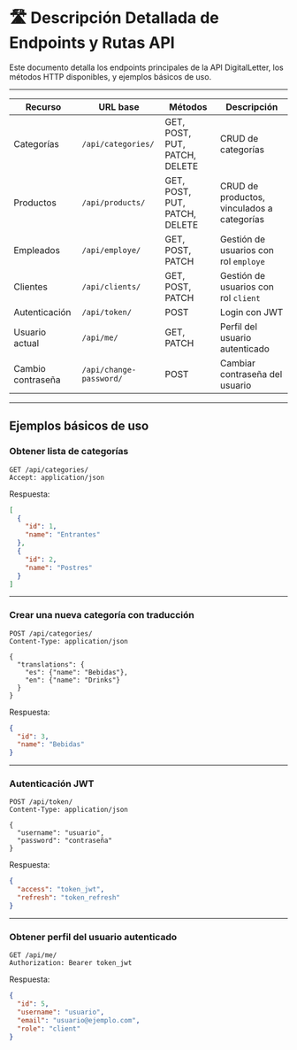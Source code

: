 
# 🛣️ Descripción Detallada de Endpoints y Rutas API

Este documento detalla los endpoints principales de la API DigitalLetter, los métodos HTTP disponibles, y ejemplos básicos de uso.

---

| Recurso           | URL base                | Métodos          | Descripción                           |
| ----------------- | ----------------------- | ---------------- | ------------------------------------- |
| Categorías        | `/api/categories/`      | GET, POST, PUT, PATCH, DELETE | CRUD de categorías                  |
| Productos         | `/api/products/`        | GET, POST, PUT, PATCH, DELETE | CRUD de productos, vinculados a categorías |
| Empleados         | `/api/employe/`         | GET, POST, PATCH  | Gestión de usuarios con rol `employe` |
| Clientes          | `/api/clients/`         | GET, POST, PATCH  | Gestión de usuarios con rol `client`  |
| Autenticación     | `/api/token/`           | POST             | Login con JWT                       |
| Usuario actual    | `/api/me/`              | GET, PATCH        | Perfil del usuario autenticado      |
| Cambio contraseña | `/api/change-password/` | POST             | Cambiar contraseña del usuario      |

---

## Ejemplos básicos de uso

### Obtener lista de categorías

```http
GET /api/categories/
Accept: application/json
```

Respuesta:

```json
[
  {
    "id": 1,
    "name": "Entrantes"
  },
  {
    "id": 2,
    "name": "Postres"
  }
]
```

---

### Crear una nueva categoría con traducción

```http
POST /api/categories/
Content-Type: application/json

{
  "translations": {
    "es": {"name": "Bebidas"},
    "en": {"name": "Drinks"}
  }
}
```

Respuesta:

```json
{
  "id": 3,
  "name": "Bebidas"
}
```

---

### Autenticación JWT

```http
POST /api/token/
Content-Type: application/json

{
  "username": "usuario",
  "password": "contraseña"
}
```

Respuesta:

```json
{
  "access": "token_jwt",
  "refresh": "token_refresh"
}
```

---

### Obtener perfil del usuario autenticado

```http
GET /api/me/
Authorization: Bearer token_jwt
```

Respuesta:

```json
{
  "id": 5,
  "username": "usuario",
  "email": "usuario@ejemplo.com",
  "role": "client"
}
```
